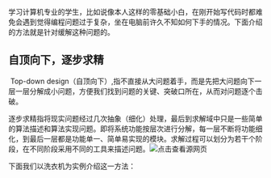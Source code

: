 ​       学习计算机专业的学生，比如说像本人这样的零基础小白，在刚开始写代码时都难免会遇到觉得编程问题过于复杂，坐在电脑前许久不知如何下手的情况。下面介绍的方法就是针对缓解这种问题的。

## 自顶向下，逐步求精

​        Top-down design（自顶向下）,指不直接从大问题着手，而是先把大问题向下一层一层分解成小问题，方便我们找到问题的关键、突破口所在，从而对问题逐个击破。

​       逐步求精指将现实问题经过几次抽象（细化）处理，最后到求解域中只是一些简单的算法描述和算法实现问题。即将系统功能按层次进行分解，每一层不断将功能细化，到最后一层都是功能单一、简单易实现的模块。求解过程可以划分为若干个阶段，在不同阶段采用不同的工具来描述问题。![点击查看源网页](https://timgsa.baidu.com/timg?image&quality=80&size=b9999_10000&sec=1541740268080&di=0de172985397e3fb2f3275bc2820540c&imgtype=0&src=http%3A%2F%2Fp.ananas.chaoxing.com%2Fstar%2F1024_0%2F1389060374566hrlcx.jpg)

下面我们以洗衣机为实例介绍这一方法：

